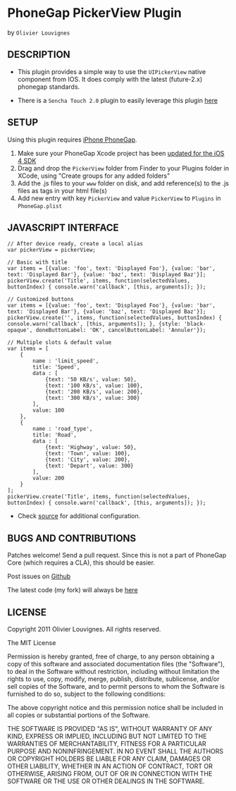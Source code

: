 # PhoneGap PickerView Plugin #
by `Olivier Louvignes`

## DESCRIPTION ##

* This plugin provides a simple way to use the `UIPickerView` native component from IOS. It does comply with the latest (future-2.x) phonegap standards.

* There is a `Sencha Touch 2.0` plugin to easily leverage this plugin [here](https://github.com/mgcrea/sencha-touch-plugins/blob/master/PhonegapPicker.js)

## SETUP ##

Using this plugin requires [iPhone PhoneGap](http://github.com/phonegap/phonegap-iphone).

1. Make sure your PhoneGap Xcode project has been [updated for the iOS 4 SDK](http://wiki.phonegap.com/Upgrade-your-PhoneGap-Xcode-Template-for-iOS-4)
2. Drag and drop the `PickerView` folder from Finder to your Plugins folder in XCode, using "Create groups for any added folders"
3. Add the .js files to your `www` folder on disk, and add reference(s) to the .js files as <link> tags in your html file(s)
4. Add new entry with key `PickerView` and value `PickerView` to `Plugins` in `PhoneGap.plist`

## JAVASCRIPT INTERFACE ##

    // After device ready, create a local alias
    var pickerView = pickerView;

    // Basic with title
    var items = [{value: 'foo', text: 'Displayed Foo'}, {value: 'bar', text: 'Displayed Bar'}, {value: 'baz', text: 'Displayed Baz'}];
	pickerView.create('Title', items, function(selectedValues, buttonIndex) { console.warn('callback', [this, arguments]); });

    // Customized buttons
	var items = [{value: 'foo', text: 'Displayed Foo'}, {value: 'bar', text: 'Displayed Bar'}, {value: 'baz', text: 'Displayed Baz'}];
	pickerView.create('', items, function(selectedValues, buttonIndex) { console.warn('callback', [this, arguments]); }, {style: 'black-opaque', doneButtonLabel: 'OK', cancelButtonLabel: 'Annuler'});

	// Multiple slots & default value
	var items = [
		{
			name : 'limit_speed',
			title: 'Speed',
			data : [
				{text: '50 KB/s', value: 50},
				{text: '100 KB/s', value: 100},
				{text: '200 KB/s', value: 200},
				{text: '300 KB/s', value: 300}
			],
			value: 100
		},
		{
			name : 'road_type',
			title: 'Road',
			data : [
				{text: 'Highway', value: 50},
				{text: 'Town', value: 100},
				{text: 'City', value: 200},
				{text: 'Depart', value: 300}
			],
			value: 200
		}
	];
	pickerView.create('Title', items, function(selectedValues, buttonIndex) { console.warn('callback', [this, arguments]); });

* Check [source](http://github.com/mgcrea/phonegap-plugins/tree/master/iPhone/PickerView/PickerView.js) for additional configuration.

## BUGS AND CONTRIBUTIONS ##

Patches welcome! Send a pull request. Since this is not a part of PhoneGap Core (which requires a CLA), this should be easier.

Post issues on [Github](http://github.com/phonegap/phonegap-plugins/issues)

The latest code (my fork) will always be [here](http://github.com/mgcrea/phonegap-plugins/tree/master/iPhone/PickerView/)

## LICENSE ##

Copyright 2011 Olivier Louvignes. All rights reserved.

The MIT License

Permission is hereby granted, free of charge, to any person obtaining a copy of this software and associated documentation files (the "Software"), to deal in the Software without restriction, including without limitation the rights to use, copy, modify, merge, publish, distribute, sublicense, and/or sell copies of the Software, and to permit persons to whom the Software is furnished to do so, subject to the following conditions:

The above copyright notice and this permission notice shall be included in all copies or substantial portions of the Software.

THE SOFTWARE IS PROVIDED "AS IS", WITHOUT WARRANTY OF ANY KIND, EXPRESS OR IMPLIED, INCLUDING BUT NOT LIMITED TO THE WARRANTIES OF MERCHANTABILITY, FITNESS FOR A PARTICULAR PURPOSE AND NONINFRINGEMENT. IN NO EVENT SHALL THE AUTHORS OR COPYRIGHT HOLDERS BE LIABLE FOR ANY CLAIM, DAMAGES OR OTHER LIABILITY, WHETHER IN AN ACTION OF CONTRACT, TORT OR OTHERWISE, ARISING FROM, OUT OF OR IN CONNECTION WITH THE SOFTWARE OR THE USE OR OTHER DEALINGS IN THE SOFTWARE.

